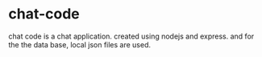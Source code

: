# chat-code
chat code is a chat application. created using nodejs and express. and for the the data base, local json files are used.
